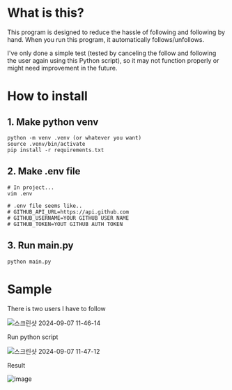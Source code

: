 # What is this?

This program is designed to reduce the hassle of following and following by hand. When you run this program, it automatically follows/unfollows.

I've only done a simple test (tested by canceling the follow and following the user again using this Python script), so it may not function properly or might need improvement in the future.

# How to install

## 1. Make python venv
```shell
python -m venv .venv (or whatever you want)
source .venv/bin/activate
pip install -r requirements.txt
```

## 2. Make .env file

```shell
# In project...
vim .env

# .env file seems like..
# GITHUB_API_URL=https://api.github.com
# GITHUB_USERNAME=YOUR GITHUB USER NAME
# GITHUB_TOKEN=YOUT GITHUB AUTH TOKEN
```

## 3. Run main.py
```shell
python main.py
```

# Sample

There is two users I have to follow

![스크린샷 2024-09-07 11-46-14](https://github.com/user-attachments/assets/a1708383-8ac6-4986-a362-398e443b2043)

Run python script

![스크린샷 2024-09-07 11-47-12](https://github.com/user-attachments/assets/614e255d-0ccb-4b0f-ac12-b9c9d65dc04b)


Result

![image](https://github.com/user-attachments/assets/53db713c-6801-4b22-b9aa-86f731df7a2f)
